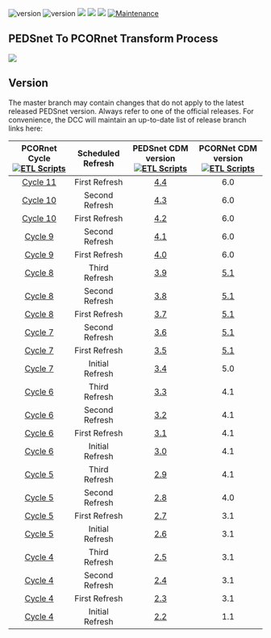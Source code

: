 ![version](https://img.shields.io/badge/PCORnetversion-6.0-blue)
![version](https://img.shields.io/badge/PEDSnetversion-4.3-orange)
[![](https://img.shields.io/badge/python-3.4+-blue.svg)](https://www.python.org/downloads/) 
[![](https://img.shields.io/badge/PostgreSQL-13.4+-blue.svg)](https://www.postgresql.org/downloads/)
[![](https://img.shields.io/badge/Datavant-3.5+-blue.svg)](https://datavant.com)
[![Maintenance](https://img.shields.io/badge/Maintained%3F-yes-green.svg)](https://github.com/PEDSnet/pedsnetcdm_to_pcornetcdm/graphs/commit-activity)




## PEDSnet To PCORnet Transform Process
![](./doc/pedsnet_pcornet_operations.jpg)

## Version
The master branch may contain changes that do not apply to the latest released PEDSnet version. Always refer to one of the official releases. For convenience, the DCC will maintain an up-to-date list of release branch links here:

PCORnet Cycle [![ETL Scripts](https://img.shields.io/badge/ETLScripts--<COLOR>.svg)](https://shields.io/)| Scheduled Refresh | PEDSnet CDM version [![ETL Scripts](https://img.shields.io/badge/docs--<COLOR>.svg)](https://shields.io/) |PCORNet CDM version [![ETL Scripts](https://img.shields.io/badge/docs--<COLOR>.svg)](https://shields.io/)|
:--------:|:-----------: | :----: | :---: | 
[Cycle 11](https://github.com/PEDSnet/pedsnetcdm_to_pcornetcdm/tree/v4.4_to_v6.0)| First Refresh |[4.4](https://github.com/PEDSnet/Data_Models/tree/pedsnet_v4.4.0_1/) |6.0 | 
[Cycle 10](https://github.com/PEDSnet/pedsnetcdm_to_pcornetcdm/tree/v4.3_to_v6.0)| Second Refresh |[4.3](https://github.com/PEDSnet/Data_Models/tree/pedsnet_v4.3.0_1/) |6.0 | 
[Cycle 10](https://github.com/PEDSnet/pedsnetcdm_to_pcornetcdm/tree/v4.2_to_v6.0) | First Refresh |[4.2](https://github.com/PEDSnet/Data_Models/tree/pedsnet_v4.2.0_1/) |6.0 | 
[Cycle 9](https://github.com/PEDSnet/pedsnetcdm_to_pcornetcdm/tree/v4.1_to_v6.0) | Second Refresh |[4.1](https://github.com/PEDSnet/Data_Models/tree/pedsnet_v4.1.0_1/) |6.0 | 
[Cycle 9](https://github.com/PEDSnet/pedsnetcdm_to_pcornetcdm/tree/v4.0_to_v6.0) | First Refresh |[4.0](https://github.com/PEDSnet/Data_Models/tree/pedsnet_v4.0.0_1/) |6.0 | 
[Cycle 8](https://github.com/PEDSnet/pedsnetcdm_to_pcornetcdm/tree/v3.9_to_v5.1)|Third Refresh |[3.9](https://github.com/PEDSnet/Data_Models/tree/pedsnet_v3.9.0_1/) |[5.1](https://pcornet.org/wp-content/uploads/2019/09/PCORnet-Common-Data-Model-v51-2019_09_12.pdf)|
[Cycle 8](https://github.com/PEDSnet/pedsnetcdm_to_pcornetcdm/tree/v3.8_to_v5.1)|Second Refresh |[3.8](https://github.com/PEDSnet/Data_Models/tree/pedsnet_v3.8.0_1/) |[5.1](https://pcornet.org/wp-content/uploads/2019/09/PCORnet-Common-Data-Model-v51-2019_09_12.pdf)|
[Cycle 8](https://github.com/PEDSnet/pedsnetcdm_to_pcornetcdm/tree/v3.7_to_v5.1)|First Refresh |[3.7](https://github.com/PEDSnet/Data_Models/tree/pedsnet_v3.7.0_1/) |[5.1](https://pcornet.org/wp-content/uploads/2019/09/PCORnet-Common-Data-Model-v51-2019_09_12.pdf)|
[Cycle 7](https://github.com/PEDSnet/pedsnetcdm_to_pcornetcdm/tree/v3.6_to_v5.1)|Second Refresh |[3.6](https://github.com/PEDSnet/Data_Models/tree/pedsnet_v3.6.0_1/) |[5.1](https://pcornet.org/wp-content/uploads/2019/09/PCORnet-Common-Data-Model-v51-2019_09_12.pdf)|
[Cycle 7](https://github.com/PEDSnet/pedsnetcdm_to_pcornetcdm/tree/v3.5_to_v5.1)|First Refresh |[3.5](https://github.com/PEDSnet/Data_Models/tree/pedsnet_v3.5.0_1/) |[5.1](https://pcornet.org/wp-content/uploads/2019/09/PCORnet-Common-Data-Model-v51-2019_09_12.pdf)|
[Cycle 7](https://github.com/PEDSnet/pedsnetcdm_to_pcornetcdm/tree/v3.4_to_v5.0)|Initial Refresh |[3.4](https://github.com/PEDSnet/Data_Models/tree/pedsnet_v3.4.0_1/) |5.0|
[Cycle 6](https://github.com/PEDSnet/pedsnetcdm_to_pcornetcdm/tree/v3.3_to_v4.1)|Third Refresh |[3.3](https://github.com/PEDSnet/Data_Models/tree/pedsnet_v3.3.0_1/) |4.1|
[Cycle 6](https://github.com/PEDSnet/pedsnetcdm_to_pcornetcdm/tree/v3.2_to_v4.1)|Second Refresh |[3.2](https://github.com/PEDSnet/Data_Models/tree/pedsnet_v3.2.0_1/) |4.1|
[Cycle 6](https://github.com/PEDSnet/pedsnetcdm_to_pcornetcdm/tree/v3.1_to_v4.1)|First Refresh |[3.1](https://github.com/PEDSnet/Data_Models/tree/pedsnet_v3.1.0_1/) |4.1|
[Cycle 6](https://github.com/PEDSnet/pedsnetcdm_to_pcornetcdm/tree/v3.0_to_v4.1)|Initial Refresh |[3.0](https://github.com/PEDSnet/Data_Models/tree/pedsnet_v3.0.0_1/) |4.1|
[Cycle 5](https://github.com/PEDSnet/pedsnetcdm_to_pcornetcdm/tree/v2.9_to_v4.1)|Third Refresh |[2.9](https://github.com/PEDSnet/Data_Models/tree/pedsnet_v2.9.0_1/) |4.1|
[Cycle 5](https://github.com/PEDSnet/pedsnetcdm_to_pcornetcdm/tree/v2.8_to_v4.0)|Second Refresh |[2.8](https://github.com/PEDSnet/Data_Models/tree/pedsnet_v2.8.0_1/) |4.0|
[Cycle 5](https://github.com/PEDSnet/pedsnetcdm_to_pcornetcdm/tree/v2.7_to_v3.1)|First Refresh |[2.7](https://github.com/PEDSnet/Data_Models/tree/pedsnet_v2.7.0_1/) |3.1|
[Cycle 5](https://github.com/PEDSnet/pedsnetcdm_to_pcornetcdm/tree/v2.6_to_v3.1)|Initial Refresh |[2.6](https://github.com/PEDSnet/Data_Models/tree/pedsnet_v2.6.0_1/) |3.1|
[Cycle 4](https://github.com/PEDSnet/pedsnetcdm_to_pcornetcdm/tree/v2.5_to_v3.1)|Third Refresh |[2.5](https://github.com/PEDSnet/Data_Models/tree/pedsnet_v2.5.0_1/) |3.1|
[Cycle 4](https://github.com/PEDSnet/pedsnetcdm_to_pcornetcdm/tree/v2_to_v3.1)|Second Refresh |[2.4](https://github.com/PEDSnet/Data_Models/tree/pedsnet_v2.4.0_1/) |3.1|
[Cycle 4](https://github.com/PEDSnet/pedsnetcdm_to_pcornetcdm/tree/v2_to_v3)|First Refresh |[2.3](https://github.com/PEDSnet/Data_Models/tree/pedsnet_v2.3.0_1/) |3.1|
[Cycle 4](https://github.com/PEDSnet/pedsnetcdm_to_pcornetcdm/tree/v1_to_v1)|Initial Refresh |[2.2](https://github.com/PEDSnet/Data_Models/tree/pedsnet_v2.2.0_1/) |1.1|
